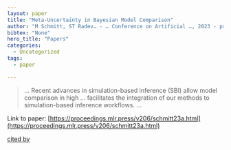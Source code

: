 ```yaml
---
layout: paper
title: "Meta-Uncertainty in Bayesian Model Comparison"
author: "M Schmitt, ST Radev… - … Conference on Artificial …, 2023 - proceedings.mlr.press"
bibtex: "None"
hero_title: "Papers"
categories:
  - Uncategorized
tags:
  - paper

---
```

>… Recent advances in simulation-based inference (SBI) allow model comparison in high … facilitates the integration of our methods to simulation-based inference workflows. …

Link to paper: [https://proceedings.mlr.press/v206/schmitt23a.html](https://proceedings.mlr.press/v206/schmitt23a.html)

[cited by](https://scholar.google.com/scholar?cites=18047987674139003356&as_sdt=5,44&sciodt=0,44&hl=en&num=20)
